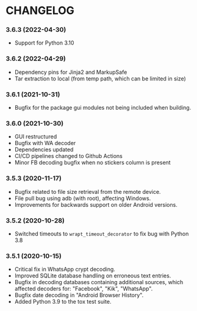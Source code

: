 CHANGELOG
===

### 3.6.3 (2022-04-30)

- Support for Python 3.10


### 3.6.2 (2022-04-29)

- Dependency pins for Jinja2 and MarkupSafe
- Tar extraction to local (from temp path, which can be limited in size)


### 3.6.1 (2021-10-31)

- Bugfix for the package gui modules not being included when building.


### 3.6.0 (2021-10-30)

- GUI restructured
- Bugfix with WA decoder
- Dependencies updated
- CI/CD pipelines changed to Github Actions
- Minor FB decoding bugfix when no stickers column is present


### 3.5.3 (2020-11-17)

- Bugfix related to file size retrieval from the remote device.
- File pull bug using adb (with root), affecting Windows.
- Improvements for backwards support on older Android versions.


### 3.5.2 (2020-10-28)

- Switched timeouts to `wrapt_timeout_decorator` to fix bug with Python 3.8


### 3.5.1 (2020-10-15)

- Critical fix in WhatsApp crypt decoding.
- Improved SQLite database handling on erroneous text entries.
- Bugfix in decoding databases containing additional sources, which affected decoders for: "Facebook", "Kik", "WhatsApp".
- Bugfix date decoding in "Android Browser History".
- Added Python 3.9 to the tox test suite.
